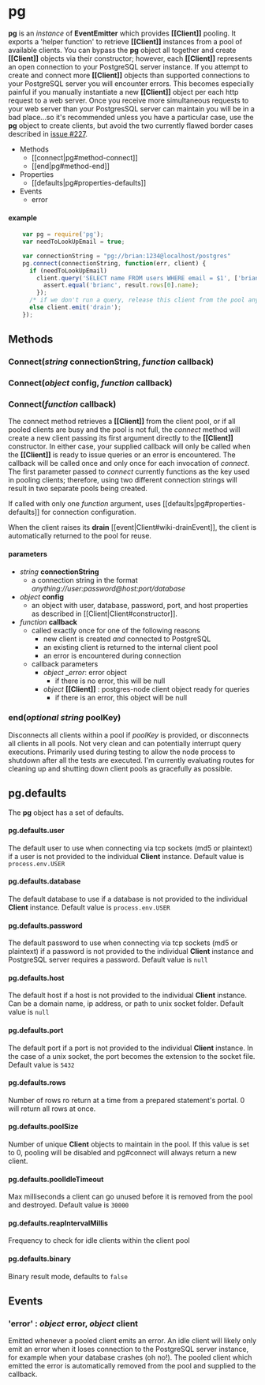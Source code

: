 # pg
__pg__ is an _instance_ of __EventEmitter__ which provides __[[Client]]__ pooling.  It exports a 'helper function' to retrieve __[[Client]]__ instances from a pool of available clients.  You can bypass the __pg__ object all together and create __[[Client]]__ objects via their constructor; however, each __[[Client]]__ represents an open connection to your PostgreSQL server instance.  If you attempt to create and connect more __[[Client]]__ objects than supported connections to your PostgreSQL server you will encounter errors.  This becomes especially painful if you manually instantiate a new __[[Client]]__ object per each http request to a web server.  Once you receive more simultaneous requests to your web server than your PostgresSQL server can maintain you will be in a bad place...so it's recommended unless you have a particular case, use the __pg__ object to create clients, but avoid the two currently flawed border cases described in [issue #227](https://github.com/brianc/node-postgres/issues/227).

* Methods
  * [[connect|pg#method-connect]]
  * [[end|pg#method-end]]
* Properties
  * [[defaults|pg#properties-defaults]]
* Events
  * error

#### example
```javascript
    var pg = require('pg');
    var needToLookUpEmail = true;

    var connectionString = "pg://brian:1234@localhost/postgres"
    pg.connect(connectionString, function(err, client) {
      if (needToLookUpEmail)
        client.query('SELECT name FROM users WHERE email = $1', ['brian@example.com'], function(err, result) {
          assert.equal('brianc', result.rows[0].name);
        });
      /* if we don't run a query, release this client from the pool anyway so we don't eat connections */
      else client.emit('drain');
    });
```

## Methods

### Connect(_string_ connectionString, _function_ callback)

### Connect(_object_ config, _function_ callback)

### Connect(_function_ callback)

The connect method retrieves a __[[Client]]__ from the client pool, or if all pooled clients are busy and the pool is not full, the _connect_ method will create a new client passing its first argument directly to the __[[Client]]__ constructor.  In either case, your supplied callback will only be called when the __[[Client]]__ is ready to issue queries or an error is encountered.  The callback will be called once and only once for each invocation of _connect_.  The first parameter passed to _connect_ currently functions as the key used in pooling clients; therefore, using two different connection strings will result in two separate pools being created.

If called with only one _function_ argument, uses [[defaults|pg#properties-defaults]] for connection configuration.

When the client raises its __drain__ [[event|Client#wiki-drainEvent]], the client is automatically returned to the pool for reuse.

#### parameters

* _string_ __connectionString__
  * a connection string in the format _anything://user:password@host:port/database_
* _object_ __config__
  * an object with user, database, password, port, and host properties as described in [[Client|Client#constructor]].
* _function_ __callback__
  * called exactly once for one of the following reasons
    * new client is created _and_ connected to PostgreSQL
    * an existing client is returned to the internal client pool
    * an error is encountered during connection
  * callback parameters
    * _object_ __error_: error object
      * if there is no error, this will be null
    * _object_ __[[Client]]__ : postgres-node client object ready for queries
      * if there is an error, this object will be null

### end(_optional string_ poolKey)

Disconnects all clients within a pool if _poolKey_ is provided, or disconnects all clients in all pools.  Not very clean and can potentially interrupt query executions.  Primarily used during testing to allow the node process to shutdown after all the tests are executed.  I'm currently evaluating routes for cleaning up and shutting down client pools as gracefully as possible.

## pg.defaults

The __pg__ object has a set of defaults.
 
#### pg.defaults.user

The default user to use when connecting via tcp sockets (md5 or plaintext) if a user is not provided to the individual __Client__ instance.  Default value is `process.env.USER`

#### pg.defaults.database

The default database to use if a database is not provided to the individual __Client__ instance.  Default value is `process.env.USER`

#### pg.defaults.password

The default password to use when connecting via tcp sockets (md5 or plaintext) if a password is not provided to the individual __Client__ instance and PostgreSQL server requires a password. Default value is `null`

#### pg.defaults.host

The default host if a host is not provided to the individual __Client__ instance.  Can be a domain name, ip address, or path to unix socket folder.  Default value is `null`

#### pg.defaults.port

The default port if a port is not provided to the individual __Client__ instance.  In the case of a unix socket, the port becomes the extension to the socket file.  Default value is `5432`

#### pg.defaults.rows

Number of rows ro return at a time from a prepared statement's portal. 0 will return all rows at once.

#### pg.defaults.poolSize

Number of unique __Client__ objects to maintain in the pool.  If this value is set to 0, pooling will be disabled and pg#connect will always return a new client.

#### pg.defaults.poolIdleTimeout

Max milliseconds a client can go unused before it is removed from the pool and destroyed. Default value is `30000`

#### pg.defaults.reapIntervalMillis

Frequency to check for idle clients within the client pool

#### pg.defaults.binary

Binary result mode, defaults to `false`

## Events

### 'error' : _object_ error, _object_ client

Emitted whenever a pooled client emits an error.  An idle client will likely only emit an error when it loses connection to the PostgreSQL server instance, for example when your database crashes (oh no!).  The pooled client which emitted the error is automatically removed from the pool and supplied to the callback.